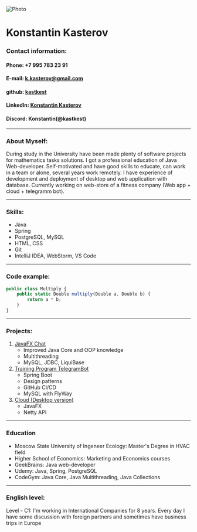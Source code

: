
![Photo](https://user-images.githubusercontent.com/96120687/172063182-de03e77c-6034-4aac-90fa-ce6acfd90d76.jpg)
# **Konstantin Kasterov**
### **Contact information:**
#### **Phone:** +7 995 783 23 91
#### **E-mail:** k.kasterov@gmail.com
#### **github:** [kastkest](https://github.com/kastkest)
#### **LinkedIn:** [Konstantin Kasterov](https://www.linkedin.com/in/konstantin-kasterov-78329985/)
#### **Discord:** Konstantin(@kastkest)
***
### **About Myself:**
During study in the University have been made plenty of software projects for mathematics tasks solutions. I got a professional education of Java Web-developer.
Self-motivated and have good skills to educate, can work in a team or alone, several years work remotely. I have experience of development and deployment of desktop 
and web application with database. Currently working on web-store of a fitness company (Web app + cloud + telegramm bot).

***
### **Skills:**
 * Java 
 * Spring
 * PostgreSQL, MySQL
 * HTML, CSS
 * Git
 * IntelliJ IDEA, WebStorm, VS Code
 
***
### **Code example:**
```javascript
public class Multiply {
    public static Double multiply(Double a, Double b) {
        return a * b;
    }
}
```

***
### **Projects:**
1. [JavaFX Chat](https://github.com/kastkest/simpleChat)
    * Improved Java Core and OOP knowledge
    * Multithreading
    * MySQL, JDBC, LiquiBase
2. [Training Program TelegramBot](https://github.com/kastkest/training_program-telegrambot)
    * Spring Boot 
    * Design patterns
    * GitHub CI/CD
    * MySQL with FlyWay
3. [Cloud (Desktop version)](https://github.com/kastkest/biomech_warehouse)
    * JavaFX
    * Netty API

***
### **Education**
* Moscow State University of Ingeneer Ecology: Master's Degree in HVAC field
* Higher School of Economics: Marketing and Economics courses
* GeekBrains: Java web-developer
* Udemy: Java, Spring, PostgreSQL
* CodeGym: Java Core, Java Multithreading, Java Collections

***
### **English level:**
Level - C1: I'm working in International Companies for 8 years. Every day I have some discussion with foreign partners and sometimes have business trips in Europe
